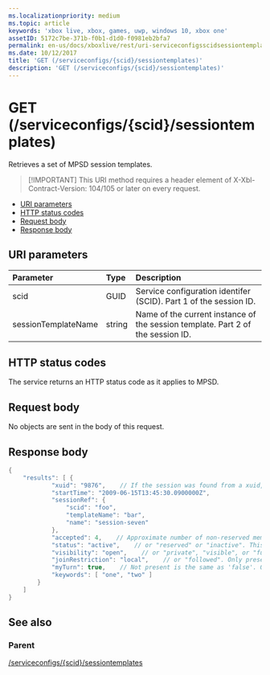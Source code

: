 ```yaml
---
ms.localizationpriority: medium
ms.topic: article
keywords: 'xbox live, xbox, games, uwp, windows 10, xbox one'
assetID: 5172c7be-371b-f0b1-d1d0-f0981eb2bfa7
permalink: en-us/docs/xboxlive/rest/uri-serviceconfigsscidsessiontemplatesget.html
ms.date: 10/12/2017
title: 'GET (/serviceconfigs/{scid}/sessiontemplates)'
description: 'GET (/serviceconfigs/{scid}/sessiontemplates)'
---
```


# GET \(/serviceconfigs/{scid}/sessiontemplates\)

Retrieves a set of MPSD session templates.

> \[!IMPORTANT\] This URI method requires a header element of X-Xbl-Contract-Version: 104/105 or later on every request.

* [URI parameters](get-serviceconfigs-scid-sessiontemplates.md#ID4ET)
* [HTTP status codes](get-serviceconfigs-scid-sessiontemplates.md#ID4E5)
* [Request body](get-serviceconfigs-scid-sessiontemplates.md#ID4EFB)
* [Response body](get-serviceconfigs-scid-sessiontemplates.md#ID4EQB)

## URI parameters <a id="ID4ET"></a>

| Parameter | Type | Description |
| :--- | :--- | :--- |
| scid | GUID | Service configuration identifer \(SCID\). Part 1 of the session ID. |
| sessionTemplateName | string | Name of the current instance of the session template. Part 2 of the session ID. |

## HTTP status codes <a id="ID4E5"></a>

The service returns an HTTP status code as it applies to MPSD.  


## Request body <a id="ID4EFB"></a>

No objects are sent in the body of this request.

## Response body <a id="ID4EQB"></a>

```cpp
{
    "results": [ {
            "xuid": "9876",    // If the session was found from a xuid, that xuid.
            "startTime": "2009-06-15T13:45:30.0900000Z",
            "sessionRef": {
                "scid": "foo",
                "templateName": "bar",
                "name": "session-seven"
            },
            "accepted": 4,    // Approximate number of non-reserved members.
            "status": "active",    // or "reserved" or "inactive". This is the state of the user in the session, not the session itself. Only present if the session was found using a xuid.
            "visibility": "open",    // or "private", "visible", or "full"
            "joinRestriction": "local",    // or "followed". Only present if 'visibility' is "open" or "full" and the session has a join restriction.
            "myTurn": true,    // Not present is the same as 'false'. Only present if the session was found using a xuid.
            "keywords": [ "one", "two" ]
        }
    ]
}
```

## See also <a id="ID4EZB"></a>

### Parent <a id="ID4E2B"></a>

[/serviceconfigs/{scid}/sessiontemplates](https://github.com/LucienHH/docs-xsapi/tree/8aaeb3d77dec37e3bd2a1d99ea913649665f2490/work-in-progress/session-directory/uri-serviceconfigsscidsessiontemplates.md)

